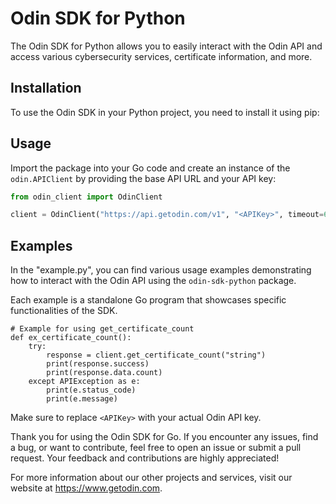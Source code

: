 # Odin SDK for Python

The Odin SDK for Python allows you to easily interact with the Odin API and access various cybersecurity services, certificate information, and more.

## Installation

To use the Odin SDK in your Python project, you need to install it using pip:

<!-- ```bash
pip install odin_client
``` -->
## Usage

Import the package into your Go code and create an instance of the `odin.APIClient` by providing the base API URL and your API key:
```python
from odin_client import OdinClient
```

```python
client = OdinClient("https://api.getodin.com/v1", "<APIKey>", timeout=60)
```

## Examples

In the "example.py", you can find various usage examples demonstrating how to interact with the Odin API using the `odin-sdk-python` package.

Each example is a standalone Go program that showcases specific functionalities of the SDK.

```
# Example for using get_certificate_count
def ex_certificate_count():
    try:
        response = client.get_certificate_count("string")
        print(response.success)
        print(response.data.count)
    except APIException as e:
        print(e.status_code)
        print(e.message)
```

Make sure to replace `<APIKey>` with your actual Odin API key. 


Thank you for using the Odin SDK for Go. If you encounter any issues, find a bug, or want to contribute, feel free to open an issue or submit a pull request. Your feedback and contributions are highly appreciated!

For more information about our other projects and services, visit our website at https://www.getodin.com.